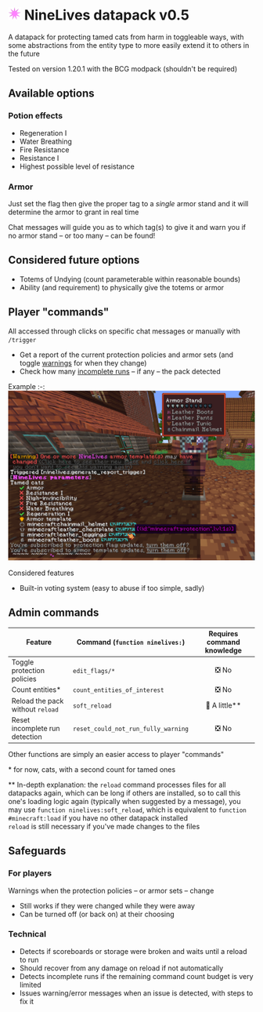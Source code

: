 # ![](images/pack_026p.png) NineLives datapack v0.5

A datapack for protecting tamed cats from harm in toggleable ways,
with some abstractions from the entity type
to more easily extend it to others in the future

Tested on version 1.20.1 with the BCG modpack (shouldn't be required)

## Available options

### Potion effects

- Regeneration I
- Water Breathing
- Fire Resistance
- Resistance I
- Highest possible level of resistance

### Armor

Just set the flag then give the proper tag to a *single* armor stand
and it will determine the armor to grant in real time

Chat messages will guide you as to which tag(s) to give it
and warn you if no armor stand – or too many – can be found!

## Considered future options

- Totems of Undying (count parameterable within reasonable bounds)
- Ability (and requirement) to physically give the totems or armor

## Player "commands"

All accessed through clicks on specific chat messages
or manually with `/trigger`
- Get a report of the current protection policies and armor sets
(and toggle [warnings](#for-players) for when they change)
- Check how many [incomplete runs](#technical) – if any – the pack detected

Example
:-:
![NineLives reporting on armor and toggled flags](images/examples/report.png)

Considered features
- Built-in voting system (easy to abuse if too simple, sadly)

## Admin commands

Feature | Command (`function ninelives:`) | Requires command knowledge
-|-|:-:
Toggle protection policies | `edit_flags/*` | ❎ No
Count entities\* | `count_entities_of_interest` | ❎ No
Reload the pack without `reload` | `soft_reload` | 🤏 A little\*\*
Reset incomplete run detection | `reset_could_not_run_fully_warning` | ❎ No

Other functions are simply an easier access to player "commands"

\* for now, cats, with a second count for tamed ones

\*\* In-depth explanation:
the `reload` command processes files for all datapacks again,
which can be long if others are installed,
so to call this one's loading logic again
(typically when suggested by a message),
you may use `function ninelives:soft_reload`,
which is equivalent to `function #minecraft:load`
if you have no other datapack installed  
`reload` is still necessary if you've made changes to the files

## Safeguards

### For players

Warnings when the protection policies – or armor sets – change
- Still works if they were changed while they were away
- Can be turned off (or back on) at their choosing

### Technical

- Detects if scoreboards or storage were broken and waits until a reload to run
- Should recover from any damage on reload if not automatically
- Detects incomplete runs if the remaining command count budget is very limited
- Issues warning/error messages when an issue is detected, with steps to fix it
